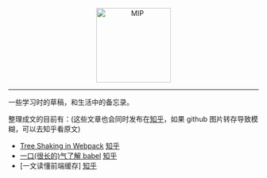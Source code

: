 <p align='center'>
  <img width="150" src="http://boscdn.bpc.baidu.com/assets/mip/codelab/shell/mashroom.jpg" title='MIP' alt='MIP'>
</p>

----

一些学习时的草稿，和生活中的备忘录。

整理成文的目前有：(这些文章也会同时发布在[知乎](https://www.zhihu.com/people/xiao-mo-gu-xiao-ge/posts)，如果 github 图片转存导致模糊，可以去知乎看原文)

* [Tree Shaking in Webpack](https://github.com/easonyq/easonyq.github.io/blob/master/%E5%AD%A6%E4%B9%A0%E8%AE%B0%E5%BD%95/webpack/treeShaking.md) [知乎](https://zhuanlan.zhihu.com/p/41997654)
* [一口(很长的)气了解 babel](https://github.com/easonyq/easonyq.github.io/blob/master/学习记录/others/babel.md) [知乎](https://zhuanlan.zhihu.com/p/43249121)
* [一文读懂前端缓存] [知乎](https://zhuanlan.zhihu.com/p/44789005)
